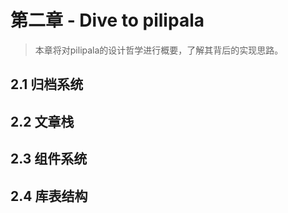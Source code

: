 # 第二章 - Dive to pilipala

> 本章将对pilipala的设计哲学进行概要，了解其背后的实现思路。

## 2.1 归档系统

## 2.2 文章栈

## 2.3 组件系统

## 2.4 库表结构
